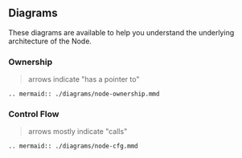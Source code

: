 ## Diagrams

These diagrams are available to help you understand the underlying architecture of the Node.

### Ownership
> arrows indicate "has a pointer to"

```eval_rst
.. mermaid:: ./diagrams/node-ownership.mmd
```

### Control Flow
> arrows mostly indicate "calls"

```eval_rst
.. mermaid:: ./diagrams/node-cfg.mmd
```